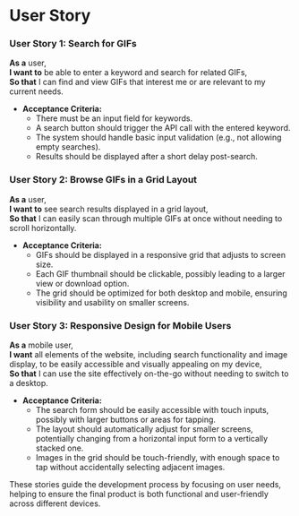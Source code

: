 # User Story

### User Story 1: Search for GIFs
**As a** user,  
**I want to** be able to enter a keyword and search for related GIFs,  
**So that** I can find and view GIFs that interest me or are relevant to my current needs.

- **Acceptance Criteria:**
  - There must be an input field for keywords.
  - A search button should trigger the API call with the entered keyword.
  - The system should handle basic input validation (e.g., not allowing empty searches).
  - Results should be displayed after a short delay post-search.

### User Story 2: Browse GIFs in a Grid Layout
**As a** user,  
**I want to** see search results displayed in a grid layout,  
**So that** I can easily scan through multiple GIFs at once without needing to scroll horizontally.

- **Acceptance Criteria:**
  - GIFs should be displayed in a responsive grid that adjusts to screen size.
  - Each GIF thumbnail should be clickable, possibly leading to a larger view or download option.
  - The grid should be optimized for both desktop and mobile, ensuring visibility and usability on smaller screens.

### User Story 3: Responsive Design for Mobile Users
**As a** mobile user,  
**I want** all elements of the website, including search functionality and image display, to be easily accessible and visually appealing on my device,  
**So that** I can use the site effectively on-the-go without needing to switch to a desktop.

- **Acceptance Criteria:**
  - The search form should be easily accessible with touch inputs, possibly with larger buttons or areas for tapping.
  - The layout should automatically adjust for smaller screens, potentially changing from a horizontal input form to a vertically stacked one.
  - Images in the grid should be touch-friendly, with enough space to tap without accidentally selecting adjacent images.


These stories guide the development process by focusing on user needs, helping to ensure the final product is both functional and user-friendly across different devices.